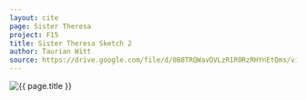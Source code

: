 ```yaml
---
layout: cite
page: Sister Theresa
project: F15
title: Sister Theresa Sketch 2
author: Taurian Witt
source: https://drive.google.com/file/d/0B8TRQWavDVLzR1R0RzRHYnEtQms/view?usp=sharing
---
```

![{{ page.title }}](/projects/F15/characters/theresa/theresasketch2.jpg)
